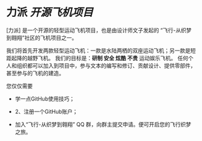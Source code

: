 # 力派 *开源飞机项目*
[力派] 是一个开源的轻型运动飞机项目，也是由设计师文子发起的 “飞行-从织梦到翱翔”社区的飞机项目之一。

我们将首先开发两款轻型运动飞机：一款是水陆两栖的双座运动飞机；另一款是短距起降的越野飞机。
我们的目标是：**研制 安全 炫酷 不贵** 运动娱乐飞机。
任何个人和组织都可以加入到项目中，参与文本的编写和修订、贡献设计、提供零部件，甚至参与的飞机的建造。

您仅仅需要
- 学一点GitHub使用技巧；
+ 2、注册一个GitHub账户；
- 加入“飞行-从织梦到翱翔” QQ 群，向群主提交申请。便可开启您的飞行织梦之旅。

